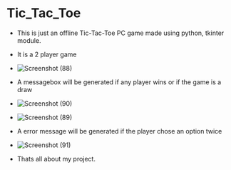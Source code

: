 # Tic_Tac_Toe
- This is just an offline Tic-Tac-Toe PC game made using python, tkinter module.

- It is a 2 player game

- ![Screenshot (88)](https://user-images.githubusercontent.com/94242227/204127217-2451e53b-9564-4098-adce-3d8fe95ba21a.png)
- A messagebox will be generated if any player wins or if the game is a draw
- ![Screenshot (90)](https://user-images.githubusercontent.com/94242227/204127223-c831f2ee-db8a-4b8f-9995-0b595eec4318.png)
- ![Screenshot (89)](https://user-images.githubusercontent.com/94242227/204127221-e11eabff-26ab-4faa-acce-fd540dd4aba6.png)
- A error message will be generated if the player chose an option twice
- ![Screenshot (91)](https://user-images.githubusercontent.com/94242227/204127224-e048c0ec-418a-4ac9-ad51-30f41100e929.png)
- Thats all about my project.
